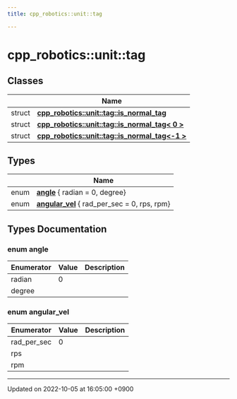 ```yaml
---
title: cpp_robotics::unit::tag

---
```


# cpp_robotics::unit::tag



## Classes

|                | Name           |
| -------------- | -------------- |
| struct | **[cpp_robotics::unit::tag::is_normal_tag](/cpp_robotics/doxybook/Classes/structcpp__robotics_1_1unit_1_1tag_1_1is__normal__tag/)**  |
| struct | **[cpp_robotics::unit::tag::is_normal_tag< 0 >](/cpp_robotics/doxybook/Classes/structcpp__robotics_1_1unit_1_1tag_1_1is__normal__tag_3_010_01_4/)**  |
| struct | **[cpp_robotics::unit::tag::is_normal_tag<-1 >](/cpp_robotics/doxybook/Classes/structcpp__robotics_1_1unit_1_1tag_1_1is__normal__tag_3-1_01_4/)**  |

## Types

|                | Name           |
| -------------- | -------------- |
| enum| **[angle](/cpp_robotics/doxybook/Namespaces/namespacecpp__robotics_1_1unit_1_1tag/#enum-angle)** { radian = 0, degree} |
| enum| **[angular_vel](/cpp_robotics/doxybook/Namespaces/namespacecpp__robotics_1_1unit_1_1tag/#enum-angular-vel)** { rad_per_sec = 0, rps, rpm} |

## Types Documentation

### enum angle

| Enumerator | Value | Description |
| ---------- | ----- | ----------- |
| radian | 0|   |
| degree | |   |




### enum angular_vel

| Enumerator | Value | Description |
| ---------- | ----- | ----------- |
| rad_per_sec | 0|   |
| rps | |   |
| rpm | |   |









-------------------------------

Updated on 2022-10-05 at 16:05:00 +0900